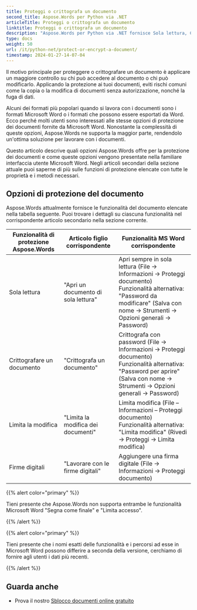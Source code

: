 ```yaml
---
title: Proteggi o crittografa un documento
second_title: Aspose.Words per Python via .NET
articleTitle: Proteggi o crittografa un documento
linktitle: Proteggi o crittografa un documento
description: "Aspose.Words per Python via .NET fornisce Sola lettura, Crittografa un documento, Limita modifica e Firme digitali per la protezione dei documenti. Aspose.Words supporta la maggior parte delle opzioni di protezione di Word."
type: docs
weight: 50
url: /it/python-net/protect-or-encrypt-a-document/
timestamp: 2024-01-27-14-07-04
---
```


Il motivo principale per proteggere o crittografare un documento è applicare un maggiore controllo su chi può accedere al documento o chi può modificarlo. Applicando la protezione ai tuoi documenti, eviti rischi comuni come la copia o la modifica di documenti senza autorizzazione, nonché la fuga di dati.

Alcuni dei formati più popolari quando si lavora con i documenti sono i formati Microsoft Word o i formati che possono essere esportati da Word. Ecco perché molti utenti sono interessati alle stesse opzioni di protezione dei documenti fornite da Microsoft Word. Nonostante la complessità di queste opzioni, Aspose.Words ne supporta la maggior parte, rendendolo un'ottima soluzione per lavorare con i documenti.

Questo articolo descrive quali opzioni Aspose.Words offre per la protezione dei documenti e come queste opzioni vengono presentate nella familiare interfaccia utente Microsoft Word. Negli articoli secondari della sezione attuale puoi saperne di più sulle funzioni di protezione elencate con tutte le proprietà e i metodi necessari.

## Opzioni di protezione del documento

Aspose.Words attualmente fornisce le funzionalità del documento elencate nella tabella seguente. Puoi trovare i dettagli su ciascuna funzionalità nel corrispondente articolo secondario nella sezione corrente.

|  Funzionalità di protezione Aspose.Words |  Articolo figlio corrispondente |  Funzionalità MS Word corrispondente |
|  -------------------------------  |  ------------------------------  |  ------------------------------------------------------------  |
|  Sola lettura |  "Apri un documento di sola lettura" |  Apri sempre in sola lettura (File → Informazioni → Proteggi documento)<br /> Funzionalità alternativa: "Password da modificare" (Salva con nome → Strumenti → Opzioni generali → Password) |
|  Crittografare un documento |  "Crittografa un documento" |  Crittografa con password (File → Informazioni → Proteggi documento)<br /> Funzionalità alternativa: "Password per aprire" (Salva con nome → Strumenti → Opzioni generali → Password) |
|  Limita la modifica |  "Limita la modifica dei documenti" |  Limita modifica (File – Informazioni – Proteggi documento)<br /> Funzionalità alternativa: "Limita modifica" (Rivedi → Proteggi → Limita modifica) |
|  Firme digitali |  "Lavorare con le firme digitali" |  Aggiungere una firma digitale (File → Informazioni → Proteggi documento) |

{{% alert color="primary" %}}

Tieni presente che Aspose.Words non supporta entrambe le funzionalità Microsoft Word "Segna come finale" e "Limita accesso".

{{% /alert %}}

{{% alert color="primary" %}}

Tieni presente che i nomi esatti delle funzionalità e i percorsi ad esse in Microsoft Word possono differire a seconda della versione, cerchiamo di fornire agli utenti i dati più recenti.

{{% /alert %}}

## Guarda anche

* Prova il nostro [Sblocco documenti online gratuito](https://products.aspose.app/words/unlock)
